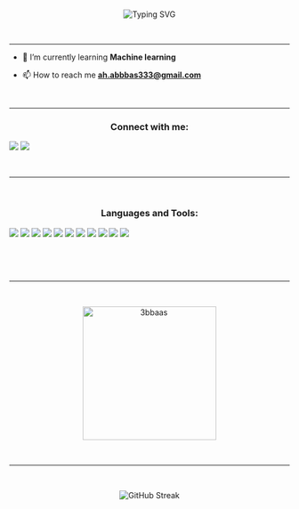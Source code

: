 <br>
<p align="center">
<a><img src="https://readme-typing-svg.demolab.com?font=Brush+Script+MT &size=40&pause=900&color=EEF772E2&center=true&vCenter=true&random=false&width=600&height=59&lines=Hi+&#128075;+I'm+3bbas;CS+Student+&#128187;;Love+to+learn+new+things;Competitive+Programmer;ECPC+Finalist" alt="Typing SVG" /></a>
</p>

 <hr>

- 🌱 I’m currently learning **Machine learning**

- 📫 How to reach me **ah.abbbas333@gmail.com**

 <hr>

<h3 align="center">Connect with me:</h3>

![](https://img.shields.io/badge/Codeforces-1F8ACB?style=plastic&logo=codeforces&logoColor=ffffff&labelColor=black&color=d9bc00&link=https%3A%2F%2Fcodeforces.com%2Fprofile%2F3bbas)
![](https://img.shields.io/badge/linkedin-0A66C2?style=plastic&logo=linkedin&logoColor=ffffff&labelColor=black&link=https%3A%2F%2Flinkedin.com%2Fin%2Fa7med-3bbas)

<br><hr> <br>
<h3 align="center">Languages and Tools:</h3>

![](https://img.shields.io/badge/-HTML5-%2523E44D27%3F?style=plastic&logo=html5&logoColor=ffffff&labelColor=black&color=%23ffb300)
![](https://img.shields.io/badge/Linux-FCC624?style=plastic&logo=linux&logoColor=ffffff&labelColor=black&color=cc9c18)
![](https://img.shields.io/badge/Python-3776AB?style=plastic&logo=python&logoColor=ffffff&labelColor=black&color=1866cc)
![](https://img.shields.io/badge/CSS3-1572B6?style=plastic&logo=css3&logoColor=ffffff&labelColor=black&color=006eff)
![](https://img.shields.io/badge/JavaScript-F7DF1E?style=plastic&logo=javascript&logoColor=ffffff&labelColor=black&color=ffcf4d)
![](https://img.shields.io/badge/C%2B%2B-00599C?style=plastic&logo=c%2B%2B&logoColor=ffffff&labelColor=black&color=0800ff)
![](https://img.shields.io/badge/Windows-0078D6?style=plastic&logo=windows&logoColor=ffffff&labelColor=black&color=1438c9)
![](https://img.shields.io/badge/notion-fff?style=plastic&logo=notion&logoColor=ffffff&labelColor=black&color=white)
![](https://img.shields.io/badge/VS%20Code-007ACC?style=plastic&logo=visual-studio-code&logoColor=ffffff&labelColor=black&color=000d80)
![](https://img.shields.io/badge/SQL-CC2927?style=plastic&logo=microsoftsqlserver&logoColor=ffffff&labelColor=black&color=d43747)
![](https://img.shields.io/badge/node.js-339933?style=plastic&logo=nodedotjs&logoColor=ffffff&labelColor=black&color=267026)


 <!-- <p align="center"> <a href="https://www.cprogramming.com/" target="_blank" rel="noreferrer"> <img src="https://raw.githubusercontent.com/devicons/devicon/master/icons/c/c-original.svg" alt="c" width="40" height="40"/> </a> <a href="https://www.w3schools.com/cpp/" target="_blank" rel="noreferrer"> <img src="https://raw.githubusercontent.com/devicons/devicon/master/icons/cplusplus/cplusplus-original.svg" alt="cplusplus" width="40" height="40"/> </a> <a href="https://git-scm.com/" target="_blank" rel="noreferrer"> <img src="https://www.vectorlogo.zone/logos/git-scm/git-scm-icon.svg" alt="git" width="40" height="40"/> </a> <a href="https://www.w3.org/html/" target="_blank" rel="noreferrer"> <img src="https://raw.githubusercontent.com/devicons/devicon/master/icons/html5/html5-original-wordmark.svg" alt="html5" width="40" height="40"/> </a> <a href="https://www.java.com" target="_blank" rel="noreferrer"> <img src="https://raw.githubusercontent.com/devicons/devicon/master/icons/java/java-original.svg" alt="java" width="40" height="40"/> </a> <a href="https://www.linux.org/" target="_blank" rel="noreferrer"> <img src="https://raw.githubusercontent.com/devicons/devicon/master/icons/linux/linux-original.svg" alt="linux" width="40" height="40"/> </a> <a href="https://www.microsoft.com/en-us/sql-server" target="_blank" rel="noreferrer"> <img src="https://www.svgrepo.com/show/303229/microsoft-sql-server-logo.svg" alt="mssql" width="40" height="40"/> </a> <a href="https://nodejs.org" target="_blank" rel="noreferrer"> <img src="https://raw.githubusercontent.com/devicons/devicon/master/icons/nodejs/nodejs-original-wordmark.svg" alt="nodejs" width="40" height="40"/> </a> <a href="https://www.python.org" target="_blank" rel="noreferrer"> <img src="https://raw.githubusercontent.com/devicons/devicon/master/icons/python/python-original.svg" alt="python" width="40" height="40"/> </a> -->
	
</p>
<br><hr> <br>
<p align="center">
	  <img src="https://github-readme-stats.vercel.app/api?username=3bbaas&theme=github-dark-blue&show_icons=true" alt="3bbaas" height="240px"/>
</p>

 <br>

 <hr>

 <br>
 
<p align="center">
 <a><img src="https://streak-stats.demolab.com?user=3bbaas&theme=github-dark-blue&hide_border=true&date_format=j%20M%5B%20Y%5D" alt="GitHub Streak" /></a>
 </p>
